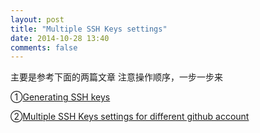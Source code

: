 ```yaml
---
layout: post
title: "Multiple SSH Keys settings"
date: 2014-10-28 13:40
comments: false
---
```


主要是参考下面的两篇文章
注意操作顺序，一步一步来

①[Generating SSH keys](https://help.github.com/articles/generating-ssh-keys/)

②[Multiple SSH Keys settings for different github account](https://gist.github.com/jexchan/2351996)
